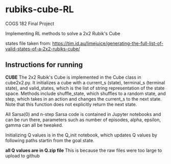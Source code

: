 # rubiks-cube-RL
COGS 182 Final Project

Implementing RL methods to solve a 2x2 Rubik's Cube

states file taken from: https://tim.id.au/limejuice/generating-the-full-list-of-valid-states-of-a-2x2-rubiks-cube/ 

## Instructions for running

**CUBE** The 2x2 Rubik's Cube is implemented in the Cube class in cube2x2.py. It initializes a cube with a current_s (state), terminal_s (terminal state), and valid_states, which is the list of string representation of the state space. Methods include shuffle_state, which shuffles to a random state, and step, which takes in an action and changes the current_s to the next state. Note that this function does not explicitly return the next state.

All Sarsa(0) and n-step Sarsa code is contained in Jupyter notebooks and can be run there, parameters such as number of episodes, alpha, epsilon, gamma can all be tweaked.

Initializing Q values is in the Q_init notebook, which updates Q values by following paths startin from the goal state.

**all Q values are in Q.zip file** This is because the raw files were too large to upload to github
